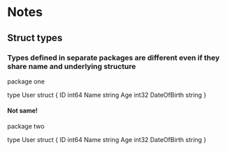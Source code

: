 # Notes

## Struct types

### Types defined in separate packages are different even if they share name and underlying structure

package one

type User struct {
ID int64
Name string
Age int32
DateOfBirth string
}

#### Not same!

package two

type User struct {
ID int64
Name string
Age int32
DateOfBirth string
}
